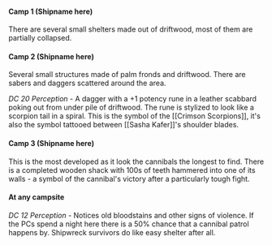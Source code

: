 #### Camp 1 (Shipname here)
There are several small shelters made out of driftwood, most of them are partially collapsed.
<br>
#### Camp 2 (Shipname here)
Several small structures made of palm fronds and driftwood.
There are sabers and daggers scattered around the area.

*DC 20 Perception* - A dagger with a +1 potency rune in a leather scabbard poking out from under pile of driftwood. The rune is stylized to look like a scorpion tail in a spiral. This is the symbol of the [[Crimson Scorpions]], it's also the symbol tattooed between [[Sasha Kafer]]'s shoulder blades.
<br>

#### Camp 3 (Shipname here)
This is the most developed as it look the cannibals the longest to find. There is a completed wooden shack with 100s of teeth hammered into one of its walls - a symbol of the cannibal's victory after a particularly tough fight.
<br>

#### At any campsite
*DC 12 Perception* - Notices old bloodstains and other signs of violence.
If the PCs spend a night here there is a 50% chance that a cannibal patrol happens by. Shipwreck survivors do like easy shelter after all.